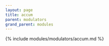 ```yaml
---
layout: page
title: accum
parent: modulators
grand_parent: modules
---
```


{% include modules/modulators/accum.md %}
